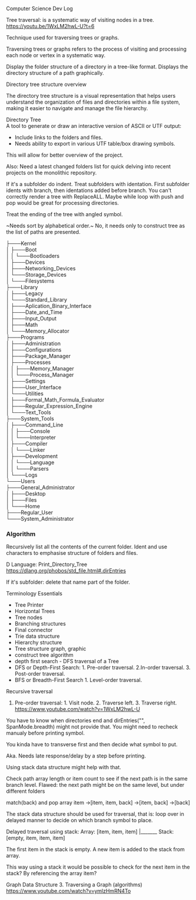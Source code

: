 Computer Science Dev Log

Tree traversal: is a systematic way of visiting nodes in a tree. https://youtu.be/1WxLM2hwL-U?t=6

Technique used for traversing trees or graphs.

Traversing trees or graphs refers to the process of visiting and processing each node or vertex in a systematic way. 

Display the folder structure of a directory in a tree-like format.
Displays the directory structure of a path graphically.

Directory tree structure overview

The directory tree structure is a visual representation that helps users understand the organization of files and directories 
within a file system, making it easier to navigate and manage the file hierarchy. 

Directory Tree  
A tool to generate or draw an interactive version of ASCII or UTF output:  
* Include links to the folders and files.
* Needs ability to export in various UTF table/box drawing symbols.
  
This will allow for better overview of the project.  

Also: Need a latest changed folders list for quick delving into recent projects on the monolithic repository.

If it's a subfolder do indent.
Treat subfolders with identation.
First subfolder idents with branch, then identations added before branch.
You can't correctly render a tree with ReplaceALL.
Maybe while loop with push and pop would be great for processing directories.

Treat the ending of the tree with angled symbol.

~Needs sort by alphabetical order.~ No, it needs only to construct tree as the list of paths are presented.


├───Kernel  
│   ├───Boot  
│   │   └───Bootloaders  
│   ├───Devices  
│   ├───Networking_Devices  
│   └───Storage_Devices  
│       └───Filesystems  
├───Library  
│   ├───Legacy  
│   └───Standard_Library  
│       ├───Aplication_Binary_Interface  
│       ├───Date_and_Time  
│       ├───Input_Output  
│       ├───Math  
│       └───Memory_Allocator  
├───Programs  
│   ├───Administration  
│   ├───Configurations  
│   ├───Package_Manager  
│   ├───Processes  
│   │   ├───Memory_Manager  
│   │   └───Process_Manager  
│   ├───Settings  
│   ├───User_Interface  
│   └───Utilities  
│       ├───Formal_Math_Formula_Evaluator  
│       ├───Regular_Expression_Engine  
│       └───Text_Tools  
├───System_Tools  
│   ├───Command_Line  
│   │   ├───Console  
│   │   └───Interpreter  
│   ├───Compiler  
│   │   └───Linker  
│   ├───Development  
│   │   └───Language  
│   │       └───Parsers  
│   └───Logs  
└───Users  
    ├───General_Administrator  
    │   ├───Desktop  
    │   ├───Files  
    │   └───Home  
    ├───Regular_User  
    └───System_Administrator  

### Algorithm

Recursively list all the contents of the current folder.
Ident and use characters to emphasise structure of folders and files.

D Language: Print_Directory_Tree
https://dlang.org/phobos/std_file.html#.dirEntries

If it's subfolder: delete that name part of the folder. 



Terminology Essentials
* Tree Printer
* Horizontal Trees
* Tree nodes
* Branching structures
* Final connector
* Trie data structure
* Hierarchy structure
* Tree structure graph, graphic
* construct tree algorithm
* depth first search - DFS traversal of a Tree
* DFS or Depth-First Search: 1. Pre-order traversal. 2.In-order traversal. 3. Post-order traversal.
* BFS or Breadth-First Search 1. Level-order traversal.

Recursive traversal
1. Pre-order traversal: 1. Visit node. 2. Traverse left. 3. Traverse right. https://www.youtube.com/watch?v=1WxLM2hwL-U


You have to know when directories end and dirEntries("", SpanMode.breadth) might not provide that.
You might need to recheck manualy before printing symbol.

You kinda have to transverse first and then decide what symbol to put.

Aka. Needs late response/delay by a step before printing.

Using stack data structure might help with that.

Check path array length or item count to see if the next path is in the same branch level. 
Flawed: the next path might be on the same level, but under different folders

match(back) and pop array item
->[item, item, back]
->[item, back]
->[back]

The stack data structure should be used for traversal, that is: loop over in delayed manner to decide on which branch symbol to place.


Delayed traversal using stack:
Array: [item, item, item]
		|_______
Stack: [empty, item, item, item]

The first item in the stack is empty.
A new item is added to the stack from array.

This way using a stack it would be possible to check for the next item in the stack?
By referencing the array item?


Graph Data Structure 3. Traversing a Graph (algorithms)
https://www.youtube.com/watch?v=ymlzHmRN4To